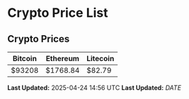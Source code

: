 # Crypto Price List

## Crypto Prices
| Bitcoin | Ethereum | Litecoin |
| ------- | -------- | -------- |
| $93208 | $1768.84 | $82.79 |
**Last Updated:** 2025-04-24 14:56 UTC
**Last Updated:** $DATE$
